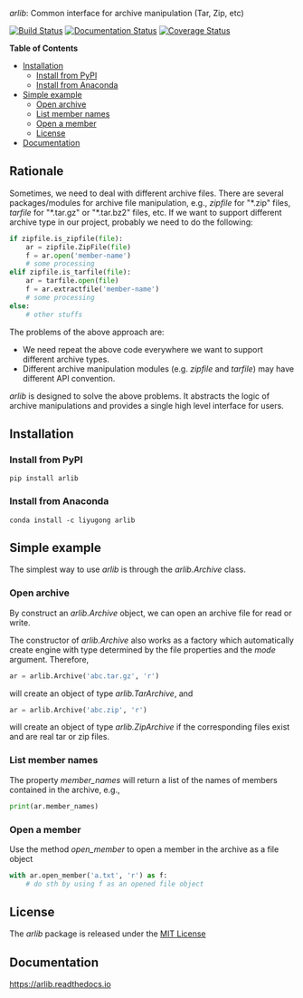 *arlib*: Common interface for archive manipulation (Tar, Zip, etc)

[![Build Status](https://travis-ci.com/gongliyu/arlib.svg?branch=master)](https://travis-ci.com/gongliyu/arlib)
[![Documentation Status](https://readthedocs.org/projects/arlib/badge/?version=latest)](https://arlib.readthedocs.io/en/latest/?badge=latest)
[![Coverage Status](https://coveralls.io/repos/github/gongliyu/arlib/badge.svg?branch=master)](https://coveralls.io/github/gongliyu/arlib?branch=master)
<!-- [![codecov](https://codecov.io/gh/gongliyu/arlib/branch/master/graph/badge.svg)](https://codecov.io/gh/gongliyu/arlib) -->
 
<!-- markdown-toc start - Don't edit this section. Run M-x markdown-toc-refresh-toc -->
**Table of Contents**

- [Installation](#installation)
  - [Install from PyPI](#install-from-pypi)
  - [Install from Anaconda](#install-from-anaconda)
- [Simple example](#simple-example)
  - [Open archive](#open-archive)
  - [List member names](#list-member-names)
  - [Open a member](#open-a-member)
  - [License](#license)
- [Documentation](#documentation)

<!-- markdown-toc end -->


## Rationale
Sometimes, we need to deal with different archive files. There are
several packages/modules for archive file manipulation, e.g.,
*zipfile* for "\*.zip" files, *tarfile* for "\*.tar.gz" or "\*.tar.bz2"
files, etc. If we want to support different archive type in our
project, probably we need to do the following:

``` python
if zipfile.is_zipfile(file):
    ar = zipfile.ZipFile(file)
    f = ar.open('member-name')
    # some processing
elif zipfile.is_tarfile(file):
    ar = tarfile.open(file)
    f = ar.extractfile('member-name')
    # some processing
else:
    # other stuffs
```

The problems of the above approach are:
* We need repeat the above code everywhere we want to support
  different archive types.
* Different archive manipulation modules (e.g. *zipfile* and
  *tarfile*) may have different API convention.

*arlib* is designed to solve the above problems. It abstracts the
logic of archive manipulations and provides a single high level
interface for users.

## Installation

### Install from PyPI

``` shell
pip install arlib
```

### Install from Anaconda

``` shell
conda install -c liyugong arlib
```

## Simple example


The simplest way to use *arlib* is through the *arlib.Archive* class. 

### Open archive

By construct an *arlib.Archive* object, we can open an archive file for read or write. 

The constructor of *arlib.Archive* also works as a factory which
automatically create engine with type determined by the file
properties and the *mode* argument. Therefore,

``` python
ar = arlib.Archive('abc.tar.gz', 'r')
```

will create an object of type *arlib.TarArchive*, and

``` python
ar = arlib.Archive('abc.zip', 'r')
```

will create an object of type *arlib.ZipArchive* if the corresponding
files exist and are real tar or zip files.

### List member names

The property *member_names* will return a list of the names of members
contained in the archive, e.g.,

``` python
print(ar.member_names)
```

### Open a member

Use the method *open_member* to open a member in the archive as a file
object

``` python
with ar.open_member('a.txt', 'r') as f:
    # do sth by using f as an opened file object
```

## License

The *arlib* package is released under the [MIT License](LICENSE)

## Documentation

https://arlib.readthedocs.io

